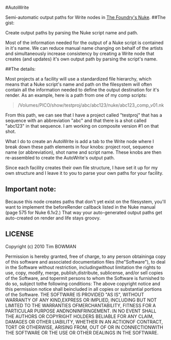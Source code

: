 #AutoWrite

Semi-automatic output paths for Write nodes in [The Foundry's Nuke](http://www.thefoundry.co.uk/products/nuke/).
##The gist: 

Create output paths by parsing the Nuke script name and path.

Most of the information needed for the output of a Nuke script is contained in it's name. We can reduce manual name changing on behalf of the artists and simultaneously increase consistency by creating a Write node that creates (and updates) it's own output path by parsing the script's name.

##The details:

Most projects at a facility will use a standardized file hierarchy, which means that a Nuke script's name and path on the filesystem will often contain all the information needed to define the output destination for it's render. As an example, here is a path from one of my comp scripts:

> /Volumes/PICO/show/testproj/abc/abc123/nuke/abc123\_comp\_v01.nk

From this path, we can see that I have a project called "testproj" that has a sequence with an abbreviation "abc" and that there is a shot called "abc123" in that sequence. I am working on composite version #1 on that shot.

What I do to create an AutoWrite is add a tab to the Write node where I break down these path elements in four knobs: project root, sequence name (or abbreviation), shot name and script name. These knobs are then re-assembled to create the AutoWrite's output path.

Since each facility creates their own file structure, I have set it up for my own structure and I leave it to you to parse your own paths for your facility.

## Important note:

Because this node creates paths that don't yet exist on the filesystem, you'll want to implement the beforeRender callback listed in the Nuke manual (page 575 for Nuke 6.1v2.) That way your auto-generated output paths get auto-created on render and life stays groovy.

## LICENSE

Copyright (c) 2010 Tim BOWMAN

Permission is hereby granted, free of charge, to any person obtaininga copy of this software and associated documentation files (the"Software"), to deal in the Software without restriction, includingwithout limitation the rights to use, copy, modify, merge, publish,distribute, sublicense, and/or sell copies of the Software, and topermit persons to whom the Software is furnished to do so, subject tothe following conditions:
The above copyright notice and this permission notice shall beincluded in all copies or substantial portions of the Software.
THE SOFTWARE IS PROVIDED "AS IS", WITHOUT WARRANTY OF ANY KIND,EXPRESS OR IMPLIED, INCLUDING BUT NOT LIMITED TO THE WARRANTIES OFMERCHANTABILITY, FITNESS FOR A PARTICULAR PURPOSE ANDNONINFRINGEMENT. IN NO EVENT SHALL THE AUTHORS OR COPYRIGHT HOLDERS BELIABLE FOR ANY CLAIM, DAMAGES OR OTHER LIABILITY, WHETHER IN AN ACTIONOF CONTRACT, TORT OR OTHERWISE, ARISING FROM, OUT OF OR IN CONNECTIONWITH THE SOFTWARE OR THE USE OR OTHER DEALINGS IN THE SOFTWARE.